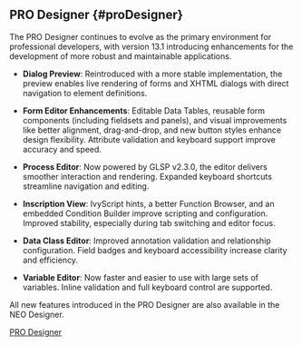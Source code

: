## PRO Designer {#proDesigner}

The PRO Designer continues to evolve as the primary environment for professional developers, with version 13.1 introducing enhancements for the development of more robust and maintainable applications.

- **Dialog Preview**: Reintroduced with a more stable implementation, the preview enables live rendering of forms and XHTML dialogs with direct navigation to element definitions.

- **Form Editor Enhancements**: Editable Data Tables, reusable form components (including fieldsets and panels), and visual improvements like better alignment, drag-and-drop, and new button styles enhance design flexibility. Attribute validation and keyboard support improve accuracy and speed.

- **Process Editor**: Now powered by GLSP v2.3.0, the editor delivers smoother interaction and rendering. Expanded keyboard shortcuts streamline navigation and editing.

- **Inscription View**: IvyScript hints, a better Function Browser, and an embedded Condition Builder improve scripting and configuration. Improved stability, especially during tab switching and editor focus.

- **Data Class Editor**: Improved annotation validation and relationship configuration. Field badges and keyboard accessibility increase clarity and efficiency.

- **Variable Editor**: Now faster and easier to use with large sets of variables. Inline validation and full keyboard control are supported.

All new features introduced in the PRO Designer are also available in the NEO Designer.

<div class="short-links">
	<a href="${docBaseUrl}/designer-guide/index.html"
		target="_blank" rel="noopener noreferrer">
		<i class="si si-book"></i> PRO Designer
	</a>
</div>